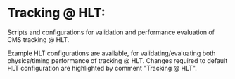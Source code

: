 # Tracking @ HLT:
Scripts and configurations for validation and performance evaluation of CMS tracking @ HLT.

Example HLT configurations are available, for validating/evaluating both physics/timing performance of tracking @ HLT.
Changes required to default HLT configuration are highlighted by comment "Tracking @ HLT".